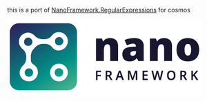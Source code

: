 this is a port of [NanoFramework.RegularExpressions](https://github.com/nanoframework/System.Text.RegularExpressions) for cosmos

![nanoFramework logo](https://raw.githubusercontent.com/nanoframework/Home/main/resources/logo/nanoFramework-repo-logo.png)
